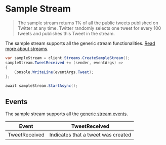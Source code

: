 # Sample Stream

> The sample stream returns 1% of all the public tweets published on Twitter at any time. Twitter randomly selects one tweet for every 100 tweets and publishes this Tweet in the stream.

The sample stream supports all the generic stream functionalities. [Read more about streams](./streams-introduction).

``` c#
var sampleStream = client.Streams.CreateSampleStream();
sampleStream.TweetReceived += (sender, eventArgs) =>
{
    Console.WriteLine(eventArgs.Tweet);
};

await sampleStream.StartAsync();
```

## Events

The sample stream supports all the [generic stream events](./streams-introduction#stream-events).

| Event         | TweetReceived                      |
|---------------|------------------------------------|
| TweetReceived | Indicates that a tweet was created |
